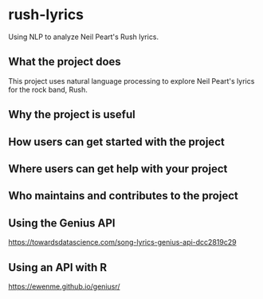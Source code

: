 # rush-lyrics
Using NLP to analyze Neil Peart's Rush lyrics.

## What the project does

This project uses natural language processing to explore Neil Peart's lyrics for the rock band, Rush.

## Why the project is useful



## How users can get started with the project
## Where users can get help with your project
## Who maintains and contributes to the project


## Using the Genius API

https://towardsdatascience.com/song-lyrics-genius-api-dcc2819c29


## Using an API with R

https://ewenme.github.io/geniusr/
